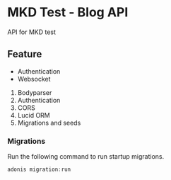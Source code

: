 # MKD Test - Blog API

API for MKD test

## Feature
- Authentication
- Websocket

1. Bodyparser
2. Authentication
3. CORS
4. Lucid ORM
5. Migrations and seeds

### Migrations

Run the following command to run startup migrations.

```js
adonis migration:run
```
